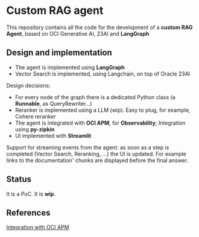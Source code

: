 # Custom RAG agent
This repository contains all the code for the development of a **custom RAG Agent**, based on OCI Generative AI, 23AI and **LangGraph**

## Design and implementation
* The agent is implemented using **LangGraph**
* Vector Search is implemented, using Langchain, on top of Oracle 23AI

Design decisions:
* For every node of the graph there is a dedicated Python class (a **Runnable**, as QueryRewriter...)
* Reranker is implemented using a LLM (wip). Easy to plug, for example, Cohere reranker
* The agent is integrated with **OCI APM**, for **Observability**; Integration using **py-zipkin**
* UI implemented with **Streamlit**

Support for streaming events from the agent: as soon as a step is completed (Vector Search, Reranking, ...) the UI is updated.
For example links to the documentation' chunks are displayed before the final answer.

## Status
It is a PoC. It is **wip**.

## References
[Integration with OCI APM](https://luigi-saetta.medium.com/enhancing-observability-in-rag-solutions-with-oracle-cloud-6f93b2675f40)